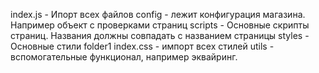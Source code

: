 index.js - Ипорт всех файлов
    config - лежит конфигурация магазина. Например объект с проверками страниц 
    scripts - Основные скрипты страниц. Названия должны совпадать с названием страницы
    styles - Основные стили 
        folder1
        index.css - импорт всех стилей
    utils - вспомогательные функционал, например эквайринг.
